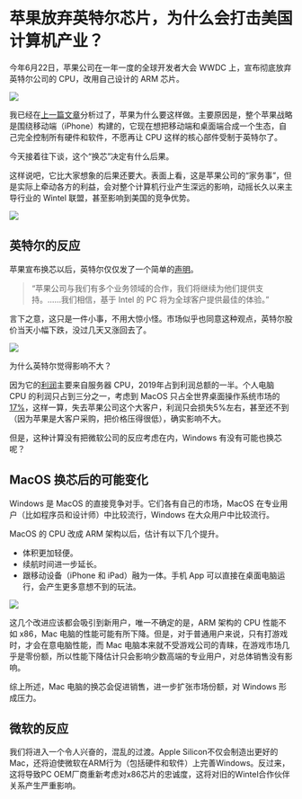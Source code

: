 # 苹果放弃英特尔芯片，为什么会打击美国计算机产业？

今年6月22日，苹果公司在一年一度的全球开发者大会 WWDC 上，宣布彻底放弃英特尔公司的 CPU，改用自己设计的 ARM 芯片。

![](https://www.wangbase.com/blogimg/asset/202007/bg2020071804.jpg)

我已经在[上一篇文章](http://www.ruanyifeng.com/blog/2020/06/cpu-architecture.html)分析过了，苹果为什么要这样做。主要原因是，整个苹果战略是围绕移动端（iPhone）构建的，它现在想把移动端和桌面端合成一个生态，自己完全控制所有硬件和软件，不愿再让 CPU 这样的核心部件受制于英特尔了。

今天接着往下谈，这个“换芯”决定有什么后果。

这样说吧，它比大家想象的后果还要大。表面上看，这是苹果公司的“家务事”，但是实际上牵动各方的利益，会对整个计算机行业产生深远的影响，动摇长久以来主导行业的 Wintel 联盟，甚至影响到美国的竞争优势。

![](https://www.wangbase.com/blogimg/asset/202007/bg2020071805.jpg)

## 英特尔的反应

苹果宣布换芯以后，英特尔仅仅发了一个简单的[声明](https://www.imore.com/intel-confirms-support-apple-through-its-transition-apple-silicon)。

> “苹果公司与我们有多个业务领域的合作，我们将继续为他们提供支持。……我们相信，基于 Intel 的 PC 将为全球客户提供最佳的体验。”

言下之意，这只是一件小事，不用大惊小怪。市场似乎也同意这种观点，英特尔股价当天小幅下跌，没过几天又涨回去了。

![](https://www.wangbase.com/blogimg/asset/202007/bg2020071806.jpg)

为什么英特尔觉得影响不大？

因为它的[利润](https://finance.sina.com.cn/stock/stockzmt/2020-01-29/doc-iihnzhha5247723.shtml)主要来自服务器 CPU，2019年占到利润总额的一半。个人电脑 CPU 的利润只占到三分之一，考虑到 MacOS 只占全世界桌面操作系统市场的[17%](https://gs.statcounter.com/os-market-share/desktop/worldwide)，这样一算，失去苹果公司这个大客户，利润只会损失5%左右，甚至还不到（因为苹果是大客户采购，把价格压得很低），确实影响不大。

但是，这种计算没有把微软公司的反应考虑在内，Windows 有没有可能也换芯呢？

## MacOS 换芯后的可能变化

Windows 是 MacOS 的直接竞争对手。它们各有自己的市场，MacOS 在专业用户（比如程序员和设计师）中比较流行，Windows 在大众用户中比较流行。

MacOS 的 CPU 改成 ARM 架构以后，估计有以下几个提升。

- 体积更加轻便。
- 续航时间进一步延长。
- 跟移动设备（iPhone 和 iPad）融为一体。手机 App 可以直接在桌面电脑运行，会产生更多意想不到的玩法。

![](https://www.wangbase.com/blogimg/asset/202007/bg2020071807.jpg)

这几个改进应该都会吸引到新用户，唯一不确定的是，ARM 架构的 CPU 性能不如 x86，Mac 电脑的性能可能有所下降。但是，对于普通用户来说，只有打游戏时，才会在意电脑性能，而 Mac 电脑本来就不受游戏公司的青睐，在游戏市场几乎是零份额，所以性能下降估计只会影响少数高端的专业用户，对总体销售没有影响。

综上所述，Mac 电脑的换芯会促进销售，进一步扩张市场份额，对 Windows 形成压力。

## 微软的反应

我们将进入一个令人兴奋的，混乱的过渡。Apple Silicon不仅会制造出更好的Mac，还将迫使微软在ARM行为（包括硬件和软件）上完善Windows。反过来，这将导致PC OEM厂商重新考虑对x86芯片的忠诚度，这将对旧的Wintel合作伙伴关系产生严重影响。
